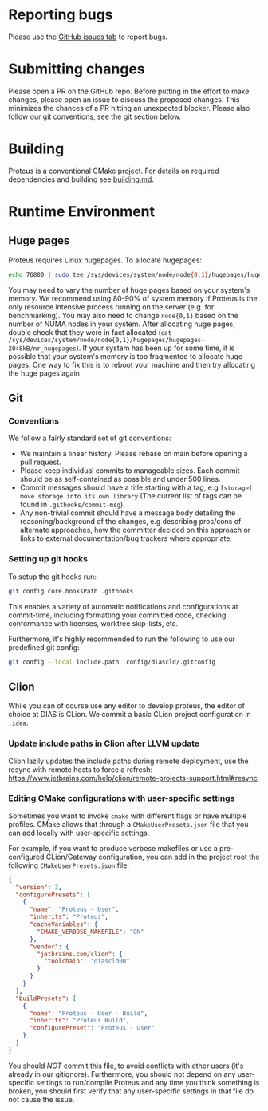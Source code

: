 # Reporting bugs
Please use the [GitHub issues tab](https://github.com/epfl-dias/proteus/issues) to report bugs.

# Submitting changes
Please open a PR on the GitHub repo. 
Before putting in the effort to make changes, please open an issue to discuss the proposed changes.
This minimizes the chances of a PR hitting an unexpected blocker.
Please also follow our git conventions, see the git section below.

# Building
Proteus is a conventional CMake project. For details on required dependencies and building see [building.md](building.md).

# Runtime Environment
## Huge pages
Proteus requires Linux hugepages. To allocate hugepages:
```sh
echo 76800 | sudo tee /sys/devices/system/node/node{0,1}/hugepages/hugepages-2048kB/nr_hugepages
```
You may need to vary the number of huge pages based on your system's memory.
We recommend using 80-90% of system memory if Proteus is the only resource intensive process running on the server (e.g. for benchmarking).
You may also need to change `node{0,1}` based on the number of NUMA nodes in your system. 
After allocating huge pages, double check that they were in fact allocated (`cat /sys/devices/system/node/node{0,1}/hugepages/hugepages-2048kB/nr_hugepages`).
If your system has been up for some time, it is possible that your system's memory is too fragmented to allocate huge pages.
One way to fix this is to reboot your machine and then try allocating the huge pages again


## Git
### Conventions
We follow a fairly standard set of git conventions:
- We maintain a linear history. Please rebase on main before opening a pull request. 
- Please keep individual commits to manageable sizes. Each commit should be as self-contained as possible and under 500 lines.
- Commit messages should have a title starting with a tag, e.g `[storage] move storage into its own library`  (The current list of tags can be found in `.githooks/commit-msg`).
- Any non-trivial commit should have a message body detailing the reasoning/background of the changes, e.g describing pros/cons of alternate approaches, how the committer decided on this approach or links to external documentation/bug trackers where appropriate. 

### Setting up git hooks

To setup the git hooks run:
```sh
git config core.hooksPath .githooks
```
This enables a variety of automatic notifications and configurations at commit-time, including formatting your committed code, checking conformance with licenses, worktree skip-lists, etc.

Furthermore, it's highly recommended to run the following to use our predefined git config:
```sh
git config --local include.path .config/diascld/.gitconfig
```

## Clion
While you can of course use any editor to develop proteus, the editor of choice at DIAS is CLion. We commit a basic CLion project configuration in `.idea`.

### Update include paths in Clion after LLVM update
Clion lazily updates the include paths during remote deployment, use the resync with remote hosts to force a refresh: https://www.jetbrains.com/help/clion/remote-projects-support.html#resync



### Editing CMake configurations with user-specific settings
Sometimes you want to invoke `cmake` with different flags or have multiple profiles.
CMake allows that through a `CMakeUserPresets.json` file that you can add locally with user-specific settings.

For example, if you want to produce verbose makefiles or use a pre-configured CLion/Gateway configuration, you can add in the project root the following `CMakeUserPresets.json` file:

```json
{
  "version": 3,
  "configurePresets": [
    {
      "name": "Proteus - User",
      "inherits": "Proteus",
      "cacheVariables": {
        "CMAKE_VERBOSE_MAKEFILE": "ON"
      },
      "vendor": {
        "jetbrains.com/clion": {
          "toolchain": "diascld00"
        }
      }
    }
  ],
  "buildPresets": [
    {
      "name": "Proteus - User - Build",
      "inherits": "Proteus Build",
      "configurePreset": "Proteus - User"
    }
  ]
}

```
You should *NOT* commit this file, to avoid conflicts with other users (it's already in our gitignore).
Furthermore, you should not depend on any user-specific settings to run/compile Proteus and any time you think something is broken, you should first verify that any user-specific settings in that file do not cause the issue.

